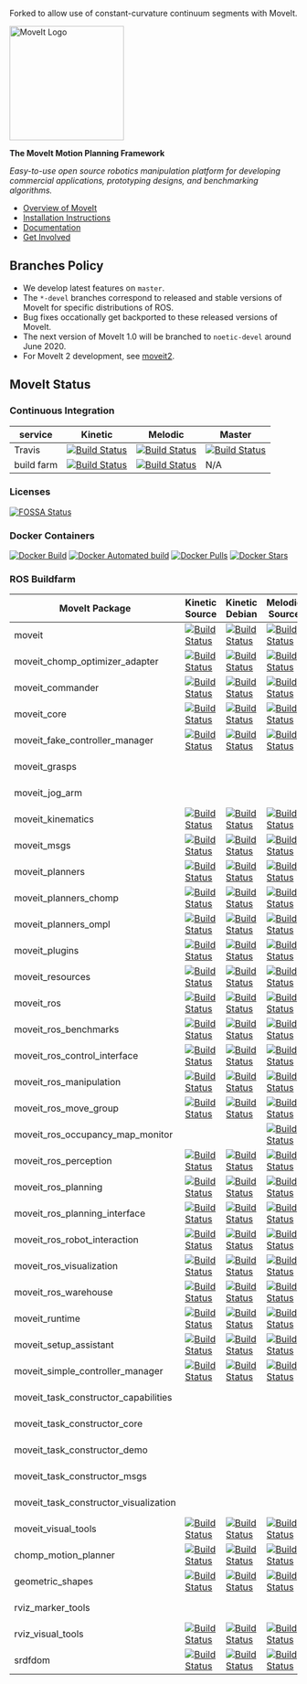 Forked to allow use of constant-curvature continuum segments with MoveIt.

<img src="https://moveit.ros.org/assets/logo/moveit_logo-black.png" alt="MoveIt Logo" width="200"/>

**The MoveIt Motion Planning Framework**

*Easy-to-use open source robotics manipulation platform for developing commercial applications, prototyping designs, and benchmarking algorithms.*

- [Overview of MoveIt](https://moveit.ros.org)
- [Installation Instructions](https://moveit.ros.org/install/)
- [Documentation](https://moveit.ros.org/documentation/)
- [Get Involved](https://moveit.ros.org/about/get_involved/)

## Branches Policy

- We develop latest features on ``master``.
- The ``*-devel`` branches correspond to released and stable versions of MoveIt for specific distributions of ROS.
- Bug fixes occationally get backported to these released versions of MoveIt.
- The next version of MoveIt 1.0 will be branched to ``noetic-devel`` around June 2020.
- For MoveIt 2 development, see [moveit2](https://github.com/ros-planning/moveit2).

## MoveIt Status

### Continuous Integration

service    | Kinetic | Melodic | Master
---------- | ------- | ------- | ------
Travis     | [![Build Status](https://travis-ci.com/ros-planning/moveit.svg?branch=kinetic-devel)](https://travis-ci.com/ros-planning/moveit/branches) | [![Build Status](https://travis-ci.com/ros-planning/moveit.svg?branch=melodic-devel)](https://travis-ci.com/ros-planning/moveit/branches) | [![Build Status](https://travis-ci.com/ros-planning/moveit.svg?branch=master)](https://travis-ci.com/ros-planning/moveit/branches) |
build farm | [![Build Status](http://build.ros.org/buildStatus/icon?job=Kdev__moveit__ubuntu_xenial_amd64)](http://build.ros.org/job/Kdev__moveit__ubuntu_xenial_amd64) | [![Build Status](http://build.ros.org/buildStatus/icon?job=Mdev__moveit__ubuntu_bionic_amd64)](http://build.ros.org/job/Mdev__moveit__ubuntu_bionic_amd64) | N/A |

### Licenses

[![FOSSA Status](https://app.fossa.com/api/projects/git%2Bgithub.com%2Fros-planning%2Fmoveit.svg?type=shield)](https://app.fossa.com/projects/git%2Bgithub.com%2Fros-planning%2Fmoveit?ref=badge_shield)

### Docker Containers

[![Docker Build](https://img.shields.io/docker/build/moveit/moveit.svg)](https://hub.docker.com/r/moveit/moveit/builds)
[![Docker Automated build](https://img.shields.io/docker/automated/moveit/moveit.svg?maxAge=2592000)](https://hub.docker.com/r/moveit/moveit/) [![Docker Pulls](https://img.shields.io/docker/pulls/moveit/moveit.svg?maxAge=2592000)](https://hub.docker.com/r/moveit/moveit/) [![Docker Stars](https://img.shields.io/docker/stars/moveit/moveit.svg)](https://registry.hub.docker.com/moveit/moveit/)

### ROS Buildfarm

MoveIt Package | Kinetic Source | Kinetic Debian | Melodic Source | Melodic Debian | Noetic Source | Noetic Debian
-------------- | -------------- | -------------- | -------------- | -------------- | ------------- | -------------
moveit | [![Build Status](http://build.ros.org/buildStatus/icon?job=Ksrc_uX__moveit__ubuntu_xenial__source)](http://build.ros.org/view/Ksrc_uX/job/Ksrc_uX__moveit__ubuntu_xenial__source) | [![Build Status](http://build.ros.org/buildStatus/icon?job=Kbin_uX64__moveit__ubuntu_xenial_amd64__binary)](http://build.ros.org/view/Kbin_uX64/job/Kbin_uX64__moveit__ubuntu_xenial_amd64__binary) | [![Build Status](http://build.ros.org/buildStatus/icon?job=Msrc_uB__moveit__ubuntu_bionic__source)](http://build.ros.org/view/Msrc_uB/job/Msrc_uB__moveit__ubuntu_bionic__source) | [![Build Status](http://build.ros.org/buildStatus/icon?job=Mbin_uB64__moveit__ubuntu_bionic_amd64__binary)](http://build.ros.org/view/Mbin_uB64/job/Mbin_uB64__moveit__ubuntu_bionic_amd64__binary) | [![Build Status](http://build.ros.org/buildStatus/icon?job=Nsrc_uF__moveit__ubuntu_focal__source)](http://build.ros.org/view/Nsrc_uF/job/Nsrc_uF__moveit__ubuntu_focal__source) | [![Build Status](http://build.ros.org/buildStatus/icon?job=Nbin_uF64__moveit__ubuntu_focal_amd64__binary)](http://build.ros.org/view/Nbin_uF64/job/Nbin_uF64__moveit__ubuntu_focal_amd64__binary)
moveit_chomp_optimizer_adapter | [![Build Status](http://build.ros.org/buildStatus/icon?job=Ksrc_uX__moveit_chomp_optimizer_adapter__ubuntu_xenial__source)](http://build.ros.org/view/Ksrc_uX/job/Ksrc_uX__moveit_chomp_optimizer_adapter__ubuntu_xenial__source) | [![Build Status](http://build.ros.org/buildStatus/icon?job=Kbin_uX64__moveit_chomp_optimizer_adapter__ubuntu_xenial_amd64__binary)](http://build.ros.org/view/Kbin_uX64/job/Kbin_uX64__moveit_chomp_optimizer_adapter__ubuntu_xenial_amd64__binary) | [![Build Status](http://build.ros.org/buildStatus/icon?job=Msrc_uB__moveit_chomp_optimizer_adapter__ubuntu_bionic__source)](http://build.ros.org/view/Msrc_uB/job/Msrc_uB__moveit_chomp_optimizer_adapter__ubuntu_bionic__source) | [![Build Status](http://build.ros.org/buildStatus/icon?job=Mbin_uB64__moveit_chomp_optimizer_adapter__ubuntu_bionic_amd64__binary)](http://build.ros.org/view/Mbin_uB64/job/Mbin_uB64__moveit_chomp_optimizer_adapter__ubuntu_bionic_amd64__binary) | [![Build Status](http://build.ros.org/buildStatus/icon?job=Nsrc_uF__moveit_chomp_optimizer_adapter__ubuntu_focal__source)](http://build.ros.org/view/Nsrc_uF/job/Nsrc_uF__moveit_chomp_optimizer_adapter__ubuntu_focal__source) | [![Build Status](http://build.ros.org/buildStatus/icon?job=Nbin_uF64__moveit_chomp_optimizer_adapter__ubuntu_focal_amd64__binary)](http://build.ros.org/view/Nbin_uF64/job/Nbin_uF64__moveit_chomp_optimizer_adapter__ubuntu_focal_amd64__binary)
moveit_commander | [![Build Status](http://build.ros.org/buildStatus/icon?job=Ksrc_uX__moveit_commander__ubuntu_xenial__source)](http://build.ros.org/view/Ksrc_uX/job/Ksrc_uX__moveit_commander__ubuntu_xenial__source) | [![Build Status](http://build.ros.org/buildStatus/icon?job=Kbin_uX64__moveit_commander__ubuntu_xenial_amd64__binary)](http://build.ros.org/view/Kbin_uX64/job/Kbin_uX64__moveit_commander__ubuntu_xenial_amd64__binary) | [![Build Status](http://build.ros.org/buildStatus/icon?job=Msrc_uB__moveit_commander__ubuntu_bionic__source)](http://build.ros.org/view/Msrc_uB/job/Msrc_uB__moveit_commander__ubuntu_bionic__source) | [![Build Status](http://build.ros.org/buildStatus/icon?job=Mbin_uB64__moveit_commander__ubuntu_bionic_amd64__binary)](http://build.ros.org/view/Mbin_uB64/job/Mbin_uB64__moveit_commander__ubuntu_bionic_amd64__binary) | [![Build Status](http://build.ros.org/buildStatus/icon?job=Nsrc_uF__moveit_commander__ubuntu_focal__source)](http://build.ros.org/view/Nsrc_uF/job/Nsrc_uF__moveit_commander__ubuntu_focal__source) | [![Build Status](http://build.ros.org/buildStatus/icon?job=Nbin_uF64__moveit_commander__ubuntu_focal_amd64__binary)](http://build.ros.org/view/Nbin_uF64/job/Nbin_uF64__moveit_commander__ubuntu_focal_amd64__binary)
moveit_core | [![Build Status](http://build.ros.org/buildStatus/icon?job=Ksrc_uX__moveit_core__ubuntu_xenial__source)](http://build.ros.org/view/Ksrc_uX/job/Ksrc_uX__moveit_core__ubuntu_xenial__source) | [![Build Status](http://build.ros.org/buildStatus/icon?job=Kbin_uX64__moveit_core__ubuntu_xenial_amd64__binary)](http://build.ros.org/view/Kbin_uX64/job/Kbin_uX64__moveit_core__ubuntu_xenial_amd64__binary) | [![Build Status](http://build.ros.org/buildStatus/icon?job=Msrc_uB__moveit_core__ubuntu_bionic__source)](http://build.ros.org/view/Msrc_uB/job/Msrc_uB__moveit_core__ubuntu_bionic__source) | [![Build Status](http://build.ros.org/buildStatus/icon?job=Mbin_uB64__moveit_core__ubuntu_bionic_amd64__binary)](http://build.ros.org/view/Mbin_uB64/job/Mbin_uB64__moveit_core__ubuntu_bionic_amd64__binary) | [![Build Status](http://build.ros.org/buildStatus/icon?job=Nsrc_uF__moveit_core__ubuntu_focal__source)](http://build.ros.org/view/Nsrc_uF/job/Nsrc_uF__moveit_core__ubuntu_focal__source) | [![Build Status](http://build.ros.org/buildStatus/icon?job=Nbin_uF64__moveit_core__ubuntu_focal_amd64__binary)](http://build.ros.org/view/Nbin_uF64/job/Nbin_uF64__moveit_core__ubuntu_focal_amd64__binary)
moveit_fake_controller_manager | [![Build Status](http://build.ros.org/buildStatus/icon?job=Ksrc_uX__moveit_fake_controller_manager__ubuntu_xenial__source)](http://build.ros.org/view/Ksrc_uX/job/Ksrc_uX__moveit_fake_controller_manager__ubuntu_xenial__source) | [![Build Status](http://build.ros.org/buildStatus/icon?job=Kbin_uX64__moveit_fake_controller_manager__ubuntu_xenial_amd64__binary)](http://build.ros.org/view/Kbin_uX64/job/Kbin_uX64__moveit_fake_controller_manager__ubuntu_xenial_amd64__binary) | [![Build Status](http://build.ros.org/buildStatus/icon?job=Msrc_uB__moveit_fake_controller_manager__ubuntu_bionic__source)](http://build.ros.org/view/Msrc_uB/job/Msrc_uB__moveit_fake_controller_manager__ubuntu_bionic__source) | [![Build Status](http://build.ros.org/buildStatus/icon?job=Mbin_uB64__moveit_fake_controller_manager__ubuntu_bionic_amd64__binary)](http://build.ros.org/view/Mbin_uB64/job/Mbin_uB64__moveit_fake_controller_manager__ubuntu_bionic_amd64__binary) | [![Build Status](http://build.ros.org/buildStatus/icon?job=Nsrc_uF__moveit_fake_controller_manager__ubuntu_focal__source)](http://build.ros.org/view/Nsrc_uF/job/Nsrc_uF__moveit_fake_controller_manager__ubuntu_focal__source) | [![Build Status](http://build.ros.org/buildStatus/icon?job=Nbin_uF64__moveit_fake_controller_manager__ubuntu_focal_amd64__binary)](http://build.ros.org/view/Nbin_uF64/job/Nbin_uF64__moveit_fake_controller_manager__ubuntu_focal_amd64__binary)
moveit_grasps |  |  |  |  | [![Build Status](http://build.ros.org/buildStatus/icon?job=Nsrc_uF__moveit_grasps__ubuntu_focal__source)](http://build.ros.org/view/Nsrc_uF/job/Nsrc_uF__moveit_grasps__ubuntu_focal__source) | [![Build Status](http://build.ros.org/buildStatus/icon?job=Nbin_uF64__moveit_grasps__ubuntu_focal_amd64__binary)](http://build.ros.org/view/Nbin_uF64/job/Nbin_uF64__moveit_grasps__ubuntu_focal_amd64__binary)
moveit_jog_arm |  |  |  |  | [![Build Status](http://build.ros.org/buildStatus/icon?job=Nsrc_uF__moveit_jog_arm__ubuntu_focal__source)](http://build.ros.org/view/Nsrc_uF/job/Nsrc_uF__moveit_jog_arm__ubuntu_focal__source) | [![Build Status](http://build.ros.org/buildStatus/icon?job=Nbin_uF64__moveit_jog_arm__ubuntu_focal_amd64__binary)](http://build.ros.org/view/Nbin_uF64/job/Nbin_uF64__moveit_jog_arm__ubuntu_focal_amd64__binary)
moveit_kinematics | [![Build Status](http://build.ros.org/buildStatus/icon?job=Ksrc_uX__moveit_kinematics__ubuntu_xenial__source)](http://build.ros.org/view/Ksrc_uX/job/Ksrc_uX__moveit_kinematics__ubuntu_xenial__source) | [![Build Status](http://build.ros.org/buildStatus/icon?job=Kbin_uX64__moveit_kinematics__ubuntu_xenial_amd64__binary)](http://build.ros.org/view/Kbin_uX64/job/Kbin_uX64__moveit_kinematics__ubuntu_xenial_amd64__binary) | [![Build Status](http://build.ros.org/buildStatus/icon?job=Msrc_uB__moveit_kinematics__ubuntu_bionic__source)](http://build.ros.org/view/Msrc_uB/job/Msrc_uB__moveit_kinematics__ubuntu_bionic__source) | [![Build Status](http://build.ros.org/buildStatus/icon?job=Mbin_uB64__moveit_kinematics__ubuntu_bionic_amd64__binary)](http://build.ros.org/view/Mbin_uB64/job/Mbin_uB64__moveit_kinematics__ubuntu_bionic_amd64__binary) | [![Build Status](http://build.ros.org/buildStatus/icon?job=Nsrc_uF__moveit_kinematics__ubuntu_focal__source)](http://build.ros.org/view/Nsrc_uF/job/Nsrc_uF__moveit_kinematics__ubuntu_focal__source) | [![Build Status](http://build.ros.org/buildStatus/icon?job=Nbin_uF64__moveit_kinematics__ubuntu_focal_amd64__binary)](http://build.ros.org/view/Nbin_uF64/job/Nbin_uF64__moveit_kinematics__ubuntu_focal_amd64__binary)
moveit_msgs | [![Build Status](http://build.ros.org/buildStatus/icon?job=Ksrc_uX__moveit_msgs__ubuntu_xenial__source)](http://build.ros.org/view/Ksrc_uX/job/Ksrc_uX__moveit_msgs__ubuntu_xenial__source) | [![Build Status](http://build.ros.org/buildStatus/icon?job=Kbin_uX64__moveit_msgs__ubuntu_xenial_amd64__binary)](http://build.ros.org/view/Kbin_uX64/job/Kbin_uX64__moveit_msgs__ubuntu_xenial_amd64__binary) | [![Build Status](http://build.ros.org/buildStatus/icon?job=Msrc_uB__moveit_msgs__ubuntu_bionic__source)](http://build.ros.org/view/Msrc_uB/job/Msrc_uB__moveit_msgs__ubuntu_bionic__source) | [![Build Status](http://build.ros.org/buildStatus/icon?job=Mbin_uB64__moveit_msgs__ubuntu_bionic_amd64__binary)](http://build.ros.org/view/Mbin_uB64/job/Mbin_uB64__moveit_msgs__ubuntu_bionic_amd64__binary) | [![Build Status](http://build.ros.org/buildStatus/icon?job=Nsrc_uF__moveit_msgs__ubuntu_focal__source)](http://build.ros.org/view/Nsrc_uF/job/Nsrc_uF__moveit_msgs__ubuntu_focal__source) | [![Build Status](http://build.ros.org/buildStatus/icon?job=Nbin_uF64__moveit_msgs__ubuntu_focal_amd64__binary)](http://build.ros.org/view/Nbin_uF64/job/Nbin_uF64__moveit_msgs__ubuntu_focal_amd64__binary)
moveit_planners | [![Build Status](http://build.ros.org/buildStatus/icon?job=Ksrc_uX__moveit_planners__ubuntu_xenial__source)](http://build.ros.org/view/Ksrc_uX/job/Ksrc_uX__moveit_planners__ubuntu_xenial__source) | [![Build Status](http://build.ros.org/buildStatus/icon?job=Kbin_uX64__moveit_planners__ubuntu_xenial_amd64__binary)](http://build.ros.org/view/Kbin_uX64/job/Kbin_uX64__moveit_planners__ubuntu_xenial_amd64__binary) | [![Build Status](http://build.ros.org/buildStatus/icon?job=Msrc_uB__moveit_planners__ubuntu_bionic__source)](http://build.ros.org/view/Msrc_uB/job/Msrc_uB__moveit_planners__ubuntu_bionic__source) | [![Build Status](http://build.ros.org/buildStatus/icon?job=Mbin_uB64__moveit_planners__ubuntu_bionic_amd64__binary)](http://build.ros.org/view/Mbin_uB64/job/Mbin_uB64__moveit_planners__ubuntu_bionic_amd64__binary) | [![Build Status](http://build.ros.org/buildStatus/icon?job=Nsrc_uF__moveit_planners__ubuntu_focal__source)](http://build.ros.org/view/Nsrc_uF/job/Nsrc_uF__moveit_planners__ubuntu_focal__source) | [![Build Status](http://build.ros.org/buildStatus/icon?job=Nbin_uF64__moveit_planners__ubuntu_focal_amd64__binary)](http://build.ros.org/view/Nbin_uF64/job/Nbin_uF64__moveit_planners__ubuntu_focal_amd64__binary)
moveit_planners_chomp | [![Build Status](http://build.ros.org/buildStatus/icon?job=Ksrc_uX__moveit_planners_chomp__ubuntu_xenial__source)](http://build.ros.org/view/Ksrc_uX/job/Ksrc_uX__moveit_planners_chomp__ubuntu_xenial__source) | [![Build Status](http://build.ros.org/buildStatus/icon?job=Kbin_uX64__moveit_planners_chomp__ubuntu_xenial_amd64__binary)](http://build.ros.org/view/Kbin_uX64/job/Kbin_uX64__moveit_planners_chomp__ubuntu_xenial_amd64__binary) | [![Build Status](http://build.ros.org/buildStatus/icon?job=Msrc_uB__moveit_planners_chomp__ubuntu_bionic__source)](http://build.ros.org/view/Msrc_uB/job/Msrc_uB__moveit_planners_chomp__ubuntu_bionic__source) | [![Build Status](http://build.ros.org/buildStatus/icon?job=Mbin_uB64__moveit_planners_chomp__ubuntu_bionic_amd64__binary)](http://build.ros.org/view/Mbin_uB64/job/Mbin_uB64__moveit_planners_chomp__ubuntu_bionic_amd64__binary) | [![Build Status](http://build.ros.org/buildStatus/icon?job=Nsrc_uF__moveit_planners_chomp__ubuntu_focal__source)](http://build.ros.org/view/Nsrc_uF/job/Nsrc_uF__moveit_planners_chomp__ubuntu_focal__source) | [![Build Status](http://build.ros.org/buildStatus/icon?job=Nbin_uF64__moveit_planners_chomp__ubuntu_focal_amd64__binary)](http://build.ros.org/view/Nbin_uF64/job/Nbin_uF64__moveit_planners_chomp__ubuntu_focal_amd64__binary)
moveit_planners_ompl | [![Build Status](http://build.ros.org/buildStatus/icon?job=Ksrc_uX__moveit_planners_ompl__ubuntu_xenial__source)](http://build.ros.org/view/Ksrc_uX/job/Ksrc_uX__moveit_planners_ompl__ubuntu_xenial__source) | [![Build Status](http://build.ros.org/buildStatus/icon?job=Kbin_uX64__moveit_planners_ompl__ubuntu_xenial_amd64__binary)](http://build.ros.org/view/Kbin_uX64/job/Kbin_uX64__moveit_planners_ompl__ubuntu_xenial_amd64__binary) | [![Build Status](http://build.ros.org/buildStatus/icon?job=Msrc_uB__moveit_planners_ompl__ubuntu_bionic__source)](http://build.ros.org/view/Msrc_uB/job/Msrc_uB__moveit_planners_ompl__ubuntu_bionic__source) | [![Build Status](http://build.ros.org/buildStatus/icon?job=Mbin_uB64__moveit_planners_ompl__ubuntu_bionic_amd64__binary)](http://build.ros.org/view/Mbin_uB64/job/Mbin_uB64__moveit_planners_ompl__ubuntu_bionic_amd64__binary) | [![Build Status](http://build.ros.org/buildStatus/icon?job=Nsrc_uF__moveit_planners_ompl__ubuntu_focal__source)](http://build.ros.org/view/Nsrc_uF/job/Nsrc_uF__moveit_planners_ompl__ubuntu_focal__source) | [![Build Status](http://build.ros.org/buildStatus/icon?job=Nbin_uF64__moveit_planners_ompl__ubuntu_focal_amd64__binary)](http://build.ros.org/view/Nbin_uF64/job/Nbin_uF64__moveit_planners_ompl__ubuntu_focal_amd64__binary)
moveit_plugins | [![Build Status](http://build.ros.org/buildStatus/icon?job=Ksrc_uX__moveit_plugins__ubuntu_xenial__source)](http://build.ros.org/view/Ksrc_uX/job/Ksrc_uX__moveit_plugins__ubuntu_xenial__source) | [![Build Status](http://build.ros.org/buildStatus/icon?job=Kbin_uX64__moveit_plugins__ubuntu_xenial_amd64__binary)](http://build.ros.org/view/Kbin_uX64/job/Kbin_uX64__moveit_plugins__ubuntu_xenial_amd64__binary) | [![Build Status](http://build.ros.org/buildStatus/icon?job=Msrc_uB__moveit_plugins__ubuntu_bionic__source)](http://build.ros.org/view/Msrc_uB/job/Msrc_uB__moveit_plugins__ubuntu_bionic__source) | [![Build Status](http://build.ros.org/buildStatus/icon?job=Mbin_uB64__moveit_plugins__ubuntu_bionic_amd64__binary)](http://build.ros.org/view/Mbin_uB64/job/Mbin_uB64__moveit_plugins__ubuntu_bionic_amd64__binary) | [![Build Status](http://build.ros.org/buildStatus/icon?job=Nsrc_uF__moveit_plugins__ubuntu_focal__source)](http://build.ros.org/view/Nsrc_uF/job/Nsrc_uF__moveit_plugins__ubuntu_focal__source) | [![Build Status](http://build.ros.org/buildStatus/icon?job=Nbin_uF64__moveit_plugins__ubuntu_focal_amd64__binary)](http://build.ros.org/view/Nbin_uF64/job/Nbin_uF64__moveit_plugins__ubuntu_focal_amd64__binary)
moveit_resources | [![Build Status](http://build.ros.org/buildStatus/icon?job=Ksrc_uX__moveit_resources__ubuntu_xenial__source)](http://build.ros.org/view/Ksrc_uX/job/Ksrc_uX__moveit_resources__ubuntu_xenial__source) | [![Build Status](http://build.ros.org/buildStatus/icon?job=Kbin_uX64__moveit_resources__ubuntu_xenial_amd64__binary)](http://build.ros.org/view/Kbin_uX64/job/Kbin_uX64__moveit_resources__ubuntu_xenial_amd64__binary) | [![Build Status](http://build.ros.org/buildStatus/icon?job=Msrc_uB__moveit_resources__ubuntu_bionic__source)](http://build.ros.org/view/Msrc_uB/job/Msrc_uB__moveit_resources__ubuntu_bionic__source) | [![Build Status](http://build.ros.org/buildStatus/icon?job=Mbin_uB64__moveit_resources__ubuntu_bionic_amd64__binary)](http://build.ros.org/view/Mbin_uB64/job/Mbin_uB64__moveit_resources__ubuntu_bionic_amd64__binary) | [![Build Status](http://build.ros.org/buildStatus/icon?job=Nsrc_uF__moveit_resources__ubuntu_focal__source)](http://build.ros.org/view/Nsrc_uF/job/Nsrc_uF__moveit_resources__ubuntu_focal__source) | [![Build Status](http://build.ros.org/buildStatus/icon?job=Nbin_uF64__moveit_resources__ubuntu_focal_amd64__binary)](http://build.ros.org/view/Nbin_uF64/job/Nbin_uF64__moveit_resources__ubuntu_focal_amd64__binary)
moveit_ros | [![Build Status](http://build.ros.org/buildStatus/icon?job=Ksrc_uX__moveit_ros__ubuntu_xenial__source)](http://build.ros.org/view/Ksrc_uX/job/Ksrc_uX__moveit_ros__ubuntu_xenial__source) | [![Build Status](http://build.ros.org/buildStatus/icon?job=Kbin_uX64__moveit_ros__ubuntu_xenial_amd64__binary)](http://build.ros.org/view/Kbin_uX64/job/Kbin_uX64__moveit_ros__ubuntu_xenial_amd64__binary) | [![Build Status](http://build.ros.org/buildStatus/icon?job=Msrc_uB__moveit_ros__ubuntu_bionic__source)](http://build.ros.org/view/Msrc_uB/job/Msrc_uB__moveit_ros__ubuntu_bionic__source) | [![Build Status](http://build.ros.org/buildStatus/icon?job=Mbin_uB64__moveit_ros__ubuntu_bionic_amd64__binary)](http://build.ros.org/view/Mbin_uB64/job/Mbin_uB64__moveit_ros__ubuntu_bionic_amd64__binary) | [![Build Status](http://build.ros.org/buildStatus/icon?job=Nsrc_uF__moveit_ros__ubuntu_focal__source)](http://build.ros.org/view/Nsrc_uF/job/Nsrc_uF__moveit_ros__ubuntu_focal__source) | [![Build Status](http://build.ros.org/buildStatus/icon?job=Nbin_uF64__moveit_ros__ubuntu_focal_amd64__binary)](http://build.ros.org/view/Nbin_uF64/job/Nbin_uF64__moveit_ros__ubuntu_focal_amd64__binary)
moveit_ros_benchmarks | [![Build Status](http://build.ros.org/buildStatus/icon?job=Ksrc_uX__moveit_ros_benchmarks__ubuntu_xenial__source)](http://build.ros.org/view/Ksrc_uX/job/Ksrc_uX__moveit_ros_benchmarks__ubuntu_xenial__source) | [![Build Status](http://build.ros.org/buildStatus/icon?job=Kbin_uX64__moveit_ros_benchmarks__ubuntu_xenial_amd64__binary)](http://build.ros.org/view/Kbin_uX64/job/Kbin_uX64__moveit_ros_benchmarks__ubuntu_xenial_amd64__binary) | [![Build Status](http://build.ros.org/buildStatus/icon?job=Msrc_uB__moveit_ros_benchmarks__ubuntu_bionic__source)](http://build.ros.org/view/Msrc_uB/job/Msrc_uB__moveit_ros_benchmarks__ubuntu_bionic__source) | [![Build Status](http://build.ros.org/buildStatus/icon?job=Mbin_uB64__moveit_ros_benchmarks__ubuntu_bionic_amd64__binary)](http://build.ros.org/view/Mbin_uB64/job/Mbin_uB64__moveit_ros_benchmarks__ubuntu_bionic_amd64__binary) | [![Build Status](http://build.ros.org/buildStatus/icon?job=Nsrc_uF__moveit_ros_benchmarks__ubuntu_focal__source)](http://build.ros.org/view/Nsrc_uF/job/Nsrc_uF__moveit_ros_benchmarks__ubuntu_focal__source) | [![Build Status](http://build.ros.org/buildStatus/icon?job=Nbin_uF64__moveit_ros_benchmarks__ubuntu_focal_amd64__binary)](http://build.ros.org/view/Nbin_uF64/job/Nbin_uF64__moveit_ros_benchmarks__ubuntu_focal_amd64__binary)
moveit_ros_control_interface | [![Build Status](http://build.ros.org/buildStatus/icon?job=Ksrc_uX__moveit_ros_control_interface__ubuntu_xenial__source)](http://build.ros.org/view/Ksrc_uX/job/Ksrc_uX__moveit_ros_control_interface__ubuntu_xenial__source) | [![Build Status](http://build.ros.org/buildStatus/icon?job=Kbin_uX64__moveit_ros_control_interface__ubuntu_xenial_amd64__binary)](http://build.ros.org/view/Kbin_uX64/job/Kbin_uX64__moveit_ros_control_interface__ubuntu_xenial_amd64__binary) | [![Build Status](http://build.ros.org/buildStatus/icon?job=Msrc_uB__moveit_ros_control_interface__ubuntu_bionic__source)](http://build.ros.org/view/Msrc_uB/job/Msrc_uB__moveit_ros_control_interface__ubuntu_bionic__source) | [![Build Status](http://build.ros.org/buildStatus/icon?job=Mbin_uB64__moveit_ros_control_interface__ubuntu_bionic_amd64__binary)](http://build.ros.org/view/Mbin_uB64/job/Mbin_uB64__moveit_ros_control_interface__ubuntu_bionic_amd64__binary) | [![Build Status](http://build.ros.org/buildStatus/icon?job=Nsrc_uF__moveit_ros_control_interface__ubuntu_focal__source)](http://build.ros.org/view/Nsrc_uF/job/Nsrc_uF__moveit_ros_control_interface__ubuntu_focal__source) | [![Build Status](http://build.ros.org/buildStatus/icon?job=Nbin_uF64__moveit_ros_control_interface__ubuntu_focal_amd64__binary)](http://build.ros.org/view/Nbin_uF64/job/Nbin_uF64__moveit_ros_control_interface__ubuntu_focal_amd64__binary)
moveit_ros_manipulation | [![Build Status](http://build.ros.org/buildStatus/icon?job=Ksrc_uX__moveit_ros_manipulation__ubuntu_xenial__source)](http://build.ros.org/view/Ksrc_uX/job/Ksrc_uX__moveit_ros_manipulation__ubuntu_xenial__source) | [![Build Status](http://build.ros.org/buildStatus/icon?job=Kbin_uX64__moveit_ros_manipulation__ubuntu_xenial_amd64__binary)](http://build.ros.org/view/Kbin_uX64/job/Kbin_uX64__moveit_ros_manipulation__ubuntu_xenial_amd64__binary) | [![Build Status](http://build.ros.org/buildStatus/icon?job=Msrc_uB__moveit_ros_manipulation__ubuntu_bionic__source)](http://build.ros.org/view/Msrc_uB/job/Msrc_uB__moveit_ros_manipulation__ubuntu_bionic__source) | [![Build Status](http://build.ros.org/buildStatus/icon?job=Mbin_uB64__moveit_ros_manipulation__ubuntu_bionic_amd64__binary)](http://build.ros.org/view/Mbin_uB64/job/Mbin_uB64__moveit_ros_manipulation__ubuntu_bionic_amd64__binary) | [![Build Status](http://build.ros.org/buildStatus/icon?job=Nsrc_uF__moveit_ros_manipulation__ubuntu_focal__source)](http://build.ros.org/view/Nsrc_uF/job/Nsrc_uF__moveit_ros_manipulation__ubuntu_focal__source) | [![Build Status](http://build.ros.org/buildStatus/icon?job=Nbin_uF64__moveit_ros_manipulation__ubuntu_focal_amd64__binary)](http://build.ros.org/view/Nbin_uF64/job/Nbin_uF64__moveit_ros_manipulation__ubuntu_focal_amd64__binary)
moveit_ros_move_group | [![Build Status](http://build.ros.org/buildStatus/icon?job=Ksrc_uX__moveit_ros_move_group__ubuntu_xenial__source)](http://build.ros.org/view/Ksrc_uX/job/Ksrc_uX__moveit_ros_move_group__ubuntu_xenial__source) | [![Build Status](http://build.ros.org/buildStatus/icon?job=Kbin_uX64__moveit_ros_move_group__ubuntu_xenial_amd64__binary)](http://build.ros.org/view/Kbin_uX64/job/Kbin_uX64__moveit_ros_move_group__ubuntu_xenial_amd64__binary) | [![Build Status](http://build.ros.org/buildStatus/icon?job=Msrc_uB__moveit_ros_move_group__ubuntu_bionic__source)](http://build.ros.org/view/Msrc_uB/job/Msrc_uB__moveit_ros_move_group__ubuntu_bionic__source) | [![Build Status](http://build.ros.org/buildStatus/icon?job=Mbin_uB64__moveit_ros_move_group__ubuntu_bionic_amd64__binary)](http://build.ros.org/view/Mbin_uB64/job/Mbin_uB64__moveit_ros_move_group__ubuntu_bionic_amd64__binary) | [![Build Status](http://build.ros.org/buildStatus/icon?job=Nsrc_uF__moveit_ros_move_group__ubuntu_focal__source)](http://build.ros.org/view/Nsrc_uF/job/Nsrc_uF__moveit_ros_move_group__ubuntu_focal__source) | [![Build Status](http://build.ros.org/buildStatus/icon?job=Nbin_uF64__moveit_ros_move_group__ubuntu_focal_amd64__binary)](http://build.ros.org/view/Nbin_uF64/job/Nbin_uF64__moveit_ros_move_group__ubuntu_focal_amd64__binary)
moveit_ros_occupancy_map_monitor |  |  | [![Build Status](http://build.ros.org/buildStatus/icon?job=Msrc_uB__moveit_ros_occupancy_map_monitor__ubuntu_bionic__source)](http://build.ros.org/view/Msrc_uB/job/Msrc_uB__moveit_ros_occupancy_map_monitor__ubuntu_bionic__source) | [![Build Status](http://build.ros.org/buildStatus/icon?job=Mbin_uB64__moveit_ros_occupancy_map_monitor__ubuntu_bionic_amd64__binary)](http://build.ros.org/view/Mbin_uB64/job/Mbin_uB64__moveit_ros_occupancy_map_monitor__ubuntu_bionic_amd64__binary) | [![Build Status](http://build.ros.org/buildStatus/icon?job=Nsrc_uF__moveit_ros_occupancy_map_monitor__ubuntu_focal__source)](http://build.ros.org/view/Nsrc_uF/job/Nsrc_uF__moveit_ros_occupancy_map_monitor__ubuntu_focal__source) | [![Build Status](http://build.ros.org/buildStatus/icon?job=Nbin_uF64__moveit_ros_occupancy_map_monitor__ubuntu_focal_amd64__binary)](http://build.ros.org/view/Nbin_uF64/job/Nbin_uF64__moveit_ros_occupancy_map_monitor__ubuntu_focal_amd64__binary)
moveit_ros_perception | [![Build Status](http://build.ros.org/buildStatus/icon?job=Ksrc_uX__moveit_ros_perception__ubuntu_xenial__source)](http://build.ros.org/view/Ksrc_uX/job/Ksrc_uX__moveit_ros_perception__ubuntu_xenial__source) | [![Build Status](http://build.ros.org/buildStatus/icon?job=Kbin_uX64__moveit_ros_perception__ubuntu_xenial_amd64__binary)](http://build.ros.org/view/Kbin_uX64/job/Kbin_uX64__moveit_ros_perception__ubuntu_xenial_amd64__binary) | [![Build Status](http://build.ros.org/buildStatus/icon?job=Msrc_uB__moveit_ros_perception__ubuntu_bionic__source)](http://build.ros.org/view/Msrc_uB/job/Msrc_uB__moveit_ros_perception__ubuntu_bionic__source) | [![Build Status](http://build.ros.org/buildStatus/icon?job=Mbin_uB64__moveit_ros_perception__ubuntu_bionic_amd64__binary)](http://build.ros.org/view/Mbin_uB64/job/Mbin_uB64__moveit_ros_perception__ubuntu_bionic_amd64__binary) | [![Build Status](http://build.ros.org/buildStatus/icon?job=Nsrc_uF__moveit_ros_perception__ubuntu_focal__source)](http://build.ros.org/view/Nsrc_uF/job/Nsrc_uF__moveit_ros_perception__ubuntu_focal__source) | [![Build Status](http://build.ros.org/buildStatus/icon?job=Nbin_uF64__moveit_ros_perception__ubuntu_focal_amd64__binary)](http://build.ros.org/view/Nbin_uF64/job/Nbin_uF64__moveit_ros_perception__ubuntu_focal_amd64__binary)
moveit_ros_planning | [![Build Status](http://build.ros.org/buildStatus/icon?job=Ksrc_uX__moveit_ros_planning__ubuntu_xenial__source)](http://build.ros.org/view/Ksrc_uX/job/Ksrc_uX__moveit_ros_planning__ubuntu_xenial__source) | [![Build Status](http://build.ros.org/buildStatus/icon?job=Kbin_uX64__moveit_ros_planning__ubuntu_xenial_amd64__binary)](http://build.ros.org/view/Kbin_uX64/job/Kbin_uX64__moveit_ros_planning__ubuntu_xenial_amd64__binary) | [![Build Status](http://build.ros.org/buildStatus/icon?job=Msrc_uB__moveit_ros_planning__ubuntu_bionic__source)](http://build.ros.org/view/Msrc_uB/job/Msrc_uB__moveit_ros_planning__ubuntu_bionic__source) | [![Build Status](http://build.ros.org/buildStatus/icon?job=Mbin_uB64__moveit_ros_planning__ubuntu_bionic_amd64__binary)](http://build.ros.org/view/Mbin_uB64/job/Mbin_uB64__moveit_ros_planning__ubuntu_bionic_amd64__binary) | [![Build Status](http://build.ros.org/buildStatus/icon?job=Nsrc_uF__moveit_ros_planning__ubuntu_focal__source)](http://build.ros.org/view/Nsrc_uF/job/Nsrc_uF__moveit_ros_planning__ubuntu_focal__source) | [![Build Status](http://build.ros.org/buildStatus/icon?job=Nbin_uF64__moveit_ros_planning__ubuntu_focal_amd64__binary)](http://build.ros.org/view/Nbin_uF64/job/Nbin_uF64__moveit_ros_planning__ubuntu_focal_amd64__binary)
moveit_ros_planning_interface | [![Build Status](http://build.ros.org/buildStatus/icon?job=Ksrc_uX__moveit_ros_planning_interface__ubuntu_xenial__source)](http://build.ros.org/view/Ksrc_uX/job/Ksrc_uX__moveit_ros_planning_interface__ubuntu_xenial__source) | [![Build Status](http://build.ros.org/buildStatus/icon?job=Kbin_uX64__moveit_ros_planning_interface__ubuntu_xenial_amd64__binary)](http://build.ros.org/view/Kbin_uX64/job/Kbin_uX64__moveit_ros_planning_interface__ubuntu_xenial_amd64__binary) | [![Build Status](http://build.ros.org/buildStatus/icon?job=Msrc_uB__moveit_ros_planning_interface__ubuntu_bionic__source)](http://build.ros.org/view/Msrc_uB/job/Msrc_uB__moveit_ros_planning_interface__ubuntu_bionic__source) | [![Build Status](http://build.ros.org/buildStatus/icon?job=Mbin_uB64__moveit_ros_planning_interface__ubuntu_bionic_amd64__binary)](http://build.ros.org/view/Mbin_uB64/job/Mbin_uB64__moveit_ros_planning_interface__ubuntu_bionic_amd64__binary) | [![Build Status](http://build.ros.org/buildStatus/icon?job=Nsrc_uF__moveit_ros_planning_interface__ubuntu_focal__source)](http://build.ros.org/view/Nsrc_uF/job/Nsrc_uF__moveit_ros_planning_interface__ubuntu_focal__source) | [![Build Status](http://build.ros.org/buildStatus/icon?job=Nbin_uF64__moveit_ros_planning_interface__ubuntu_focal_amd64__binary)](http://build.ros.org/view/Nbin_uF64/job/Nbin_uF64__moveit_ros_planning_interface__ubuntu_focal_amd64__binary)
moveit_ros_robot_interaction | [![Build Status](http://build.ros.org/buildStatus/icon?job=Ksrc_uX__moveit_ros_robot_interaction__ubuntu_xenial__source)](http://build.ros.org/view/Ksrc_uX/job/Ksrc_uX__moveit_ros_robot_interaction__ubuntu_xenial__source) | [![Build Status](http://build.ros.org/buildStatus/icon?job=Kbin_uX64__moveit_ros_robot_interaction__ubuntu_xenial_amd64__binary)](http://build.ros.org/view/Kbin_uX64/job/Kbin_uX64__moveit_ros_robot_interaction__ubuntu_xenial_amd64__binary) | [![Build Status](http://build.ros.org/buildStatus/icon?job=Msrc_uB__moveit_ros_robot_interaction__ubuntu_bionic__source)](http://build.ros.org/view/Msrc_uB/job/Msrc_uB__moveit_ros_robot_interaction__ubuntu_bionic__source) | [![Build Status](http://build.ros.org/buildStatus/icon?job=Mbin_uB64__moveit_ros_robot_interaction__ubuntu_bionic_amd64__binary)](http://build.ros.org/view/Mbin_uB64/job/Mbin_uB64__moveit_ros_robot_interaction__ubuntu_bionic_amd64__binary) | [![Build Status](http://build.ros.org/buildStatus/icon?job=Nsrc_uF__moveit_ros_robot_interaction__ubuntu_focal__source)](http://build.ros.org/view/Nsrc_uF/job/Nsrc_uF__moveit_ros_robot_interaction__ubuntu_focal__source) | [![Build Status](http://build.ros.org/buildStatus/icon?job=Nbin_uF64__moveit_ros_robot_interaction__ubuntu_focal_amd64__binary)](http://build.ros.org/view/Nbin_uF64/job/Nbin_uF64__moveit_ros_robot_interaction__ubuntu_focal_amd64__binary)
moveit_ros_visualization | [![Build Status](http://build.ros.org/buildStatus/icon?job=Ksrc_uX__moveit_ros_visualization__ubuntu_xenial__source)](http://build.ros.org/view/Ksrc_uX/job/Ksrc_uX__moveit_ros_visualization__ubuntu_xenial__source) | [![Build Status](http://build.ros.org/buildStatus/icon?job=Kbin_uX64__moveit_ros_visualization__ubuntu_xenial_amd64__binary)](http://build.ros.org/view/Kbin_uX64/job/Kbin_uX64__moveit_ros_visualization__ubuntu_xenial_amd64__binary) | [![Build Status](http://build.ros.org/buildStatus/icon?job=Msrc_uB__moveit_ros_visualization__ubuntu_bionic__source)](http://build.ros.org/view/Msrc_uB/job/Msrc_uB__moveit_ros_visualization__ubuntu_bionic__source) | [![Build Status](http://build.ros.org/buildStatus/icon?job=Mbin_uB64__moveit_ros_visualization__ubuntu_bionic_amd64__binary)](http://build.ros.org/view/Mbin_uB64/job/Mbin_uB64__moveit_ros_visualization__ubuntu_bionic_amd64__binary) | [![Build Status](http://build.ros.org/buildStatus/icon?job=Nsrc_uF__moveit_ros_visualization__ubuntu_focal__source)](http://build.ros.org/view/Nsrc_uF/job/Nsrc_uF__moveit_ros_visualization__ubuntu_focal__source) | [![Build Status](http://build.ros.org/buildStatus/icon?job=Nbin_uF64__moveit_ros_visualization__ubuntu_focal_amd64__binary)](http://build.ros.org/view/Nbin_uF64/job/Nbin_uF64__moveit_ros_visualization__ubuntu_focal_amd64__binary)
moveit_ros_warehouse | [![Build Status](http://build.ros.org/buildStatus/icon?job=Ksrc_uX__moveit_ros_warehouse__ubuntu_xenial__source)](http://build.ros.org/view/Ksrc_uX/job/Ksrc_uX__moveit_ros_warehouse__ubuntu_xenial__source) | [![Build Status](http://build.ros.org/buildStatus/icon?job=Kbin_uX64__moveit_ros_warehouse__ubuntu_xenial_amd64__binary)](http://build.ros.org/view/Kbin_uX64/job/Kbin_uX64__moveit_ros_warehouse__ubuntu_xenial_amd64__binary) | [![Build Status](http://build.ros.org/buildStatus/icon?job=Msrc_uB__moveit_ros_warehouse__ubuntu_bionic__source)](http://build.ros.org/view/Msrc_uB/job/Msrc_uB__moveit_ros_warehouse__ubuntu_bionic__source) | [![Build Status](http://build.ros.org/buildStatus/icon?job=Mbin_uB64__moveit_ros_warehouse__ubuntu_bionic_amd64__binary)](http://build.ros.org/view/Mbin_uB64/job/Mbin_uB64__moveit_ros_warehouse__ubuntu_bionic_amd64__binary) | [![Build Status](http://build.ros.org/buildStatus/icon?job=Nsrc_uF__moveit_ros_warehouse__ubuntu_focal__source)](http://build.ros.org/view/Nsrc_uF/job/Nsrc_uF__moveit_ros_warehouse__ubuntu_focal__source) | [![Build Status](http://build.ros.org/buildStatus/icon?job=Nbin_uF64__moveit_ros_warehouse__ubuntu_focal_amd64__binary)](http://build.ros.org/view/Nbin_uF64/job/Nbin_uF64__moveit_ros_warehouse__ubuntu_focal_amd64__binary)
moveit_runtime | [![Build Status](http://build.ros.org/buildStatus/icon?job=Ksrc_uX__moveit_runtime__ubuntu_xenial__source)](http://build.ros.org/view/Ksrc_uX/job/Ksrc_uX__moveit_runtime__ubuntu_xenial__source) | [![Build Status](http://build.ros.org/buildStatus/icon?job=Kbin_uX64__moveit_runtime__ubuntu_xenial_amd64__binary)](http://build.ros.org/view/Kbin_uX64/job/Kbin_uX64__moveit_runtime__ubuntu_xenial_amd64__binary) | [![Build Status](http://build.ros.org/buildStatus/icon?job=Msrc_uB__moveit_runtime__ubuntu_bionic__source)](http://build.ros.org/view/Msrc_uB/job/Msrc_uB__moveit_runtime__ubuntu_bionic__source) | [![Build Status](http://build.ros.org/buildStatus/icon?job=Mbin_uB64__moveit_runtime__ubuntu_bionic_amd64__binary)](http://build.ros.org/view/Mbin_uB64/job/Mbin_uB64__moveit_runtime__ubuntu_bionic_amd64__binary) | [![Build Status](http://build.ros.org/buildStatus/icon?job=Nsrc_uF__moveit_runtime__ubuntu_focal__source)](http://build.ros.org/view/Nsrc_uF/job/Nsrc_uF__moveit_runtime__ubuntu_focal__source) | [![Build Status](http://build.ros.org/buildStatus/icon?job=Nbin_uF64__moveit_runtime__ubuntu_focal_amd64__binary)](http://build.ros.org/view/Nbin_uF64/job/Nbin_uF64__moveit_runtime__ubuntu_focal_amd64__binary)
moveit_setup_assistant | [![Build Status](http://build.ros.org/buildStatus/icon?job=Ksrc_uX__moveit_setup_assistant__ubuntu_xenial__source)](http://build.ros.org/view/Ksrc_uX/job/Ksrc_uX__moveit_setup_assistant__ubuntu_xenial__source) | [![Build Status](http://build.ros.org/buildStatus/icon?job=Kbin_uX64__moveit_setup_assistant__ubuntu_xenial_amd64__binary)](http://build.ros.org/view/Kbin_uX64/job/Kbin_uX64__moveit_setup_assistant__ubuntu_xenial_amd64__binary) | [![Build Status](http://build.ros.org/buildStatus/icon?job=Msrc_uB__moveit_setup_assistant__ubuntu_bionic__source)](http://build.ros.org/view/Msrc_uB/job/Msrc_uB__moveit_setup_assistant__ubuntu_bionic__source) | [![Build Status](http://build.ros.org/buildStatus/icon?job=Mbin_uB64__moveit_setup_assistant__ubuntu_bionic_amd64__binary)](http://build.ros.org/view/Mbin_uB64/job/Mbin_uB64__moveit_setup_assistant__ubuntu_bionic_amd64__binary) | [![Build Status](http://build.ros.org/buildStatus/icon?job=Nsrc_uF__moveit_setup_assistant__ubuntu_focal__source)](http://build.ros.org/view/Nsrc_uF/job/Nsrc_uF__moveit_setup_assistant__ubuntu_focal__source) | [![Build Status](http://build.ros.org/buildStatus/icon?job=Nbin_uF64__moveit_setup_assistant__ubuntu_focal_amd64__binary)](http://build.ros.org/view/Nbin_uF64/job/Nbin_uF64__moveit_setup_assistant__ubuntu_focal_amd64__binary)
moveit_simple_controller_manager | [![Build Status](http://build.ros.org/buildStatus/icon?job=Ksrc_uX__moveit_simple_controller_manager__ubuntu_xenial__source)](http://build.ros.org/view/Ksrc_uX/job/Ksrc_uX__moveit_simple_controller_manager__ubuntu_xenial__source) | [![Build Status](http://build.ros.org/buildStatus/icon?job=Kbin_uX64__moveit_simple_controller_manager__ubuntu_xenial_amd64__binary)](http://build.ros.org/view/Kbin_uX64/job/Kbin_uX64__moveit_simple_controller_manager__ubuntu_xenial_amd64__binary) | [![Build Status](http://build.ros.org/buildStatus/icon?job=Msrc_uB__moveit_simple_controller_manager__ubuntu_bionic__source)](http://build.ros.org/view/Msrc_uB/job/Msrc_uB__moveit_simple_controller_manager__ubuntu_bionic__source) | [![Build Status](http://build.ros.org/buildStatus/icon?job=Mbin_uB64__moveit_simple_controller_manager__ubuntu_bionic_amd64__binary)](http://build.ros.org/view/Mbin_uB64/job/Mbin_uB64__moveit_simple_controller_manager__ubuntu_bionic_amd64__binary) | [![Build Status](http://build.ros.org/buildStatus/icon?job=Nsrc_uF__moveit_simple_controller_manager__ubuntu_focal__source)](http://build.ros.org/view/Nsrc_uF/job/Nsrc_uF__moveit_simple_controller_manager__ubuntu_focal__source) | [![Build Status](http://build.ros.org/buildStatus/icon?job=Nbin_uF64__moveit_simple_controller_manager__ubuntu_focal_amd64__binary)](http://build.ros.org/view/Nbin_uF64/job/Nbin_uF64__moveit_simple_controller_manager__ubuntu_focal_amd64__binary)
moveit_task_constructor_capabilities |  |  |  |  | [![Build Status](http://build.ros.org/buildStatus/icon?job=Nsrc_uF__moveit_task_constructor_capabilities__ubuntu_focal__source)](http://build.ros.org/view/Nsrc_uF/job/Nsrc_uF__moveit_task_constructor_capabilities__ubuntu_focal__source) | [![Build Status](http://build.ros.org/buildStatus/icon?job=Nbin_uF64__moveit_task_constructor_capabilities__ubuntu_focal_amd64__binary)](http://build.ros.org/view/Nbin_uF64/job/Nbin_uF64__moveit_task_constructor_capabilities__ubuntu_focal_amd64__binary)
moveit_task_constructor_core |  |  |  |  | [![Build Status](http://build.ros.org/buildStatus/icon?job=Nsrc_uF__moveit_task_constructor_core__ubuntu_focal__source)](http://build.ros.org/view/Nsrc_uF/job/Nsrc_uF__moveit_task_constructor_core__ubuntu_focal__source) | [![Build Status](http://build.ros.org/buildStatus/icon?job=Nbin_uF64__moveit_task_constructor_core__ubuntu_focal_amd64__binary)](http://build.ros.org/view/Nbin_uF64/job/Nbin_uF64__moveit_task_constructor_core__ubuntu_focal_amd64__binary)
moveit_task_constructor_demo |  |  |  |  | [![Build Status](http://build.ros.org/buildStatus/icon?job=Nsrc_uF__moveit_task_constructor_demo__ubuntu_focal__source)](http://build.ros.org/view/Nsrc_uF/job/Nsrc_uF__moveit_task_constructor_demo__ubuntu_focal__source) | [![Build Status](http://build.ros.org/buildStatus/icon?job=Nbin_uF64__moveit_task_constructor_demo__ubuntu_focal_amd64__binary)](http://build.ros.org/view/Nbin_uF64/job/Nbin_uF64__moveit_task_constructor_demo__ubuntu_focal_amd64__binary)
moveit_task_constructor_msgs |  |  |  |  | [![Build Status](http://build.ros.org/buildStatus/icon?job=Nsrc_uF__moveit_task_constructor_msgs__ubuntu_focal__source)](http://build.ros.org/view/Nsrc_uF/job/Nsrc_uF__moveit_task_constructor_msgs__ubuntu_focal__source) | [![Build Status](http://build.ros.org/buildStatus/icon?job=Nbin_uF64__moveit_task_constructor_msgs__ubuntu_focal_amd64__binary)](http://build.ros.org/view/Nbin_uF64/job/Nbin_uF64__moveit_task_constructor_msgs__ubuntu_focal_amd64__binary)
moveit_task_constructor_visualization |  |  |  |  | [![Build Status](http://build.ros.org/buildStatus/icon?job=Nsrc_uF__moveit_task_constructor_visualization__ubuntu_focal__source)](http://build.ros.org/view/Nsrc_uF/job/Nsrc_uF__moveit_task_constructor_visualization__ubuntu_focal__source) | [![Build Status](http://build.ros.org/buildStatus/icon?job=Nbin_uF64__moveit_task_constructor_visualization__ubuntu_focal_amd64__binary)](http://build.ros.org/view/Nbin_uF64/job/Nbin_uF64__moveit_task_constructor_visualization__ubuntu_focal_amd64__binary)
moveit_visual_tools | [![Build Status](http://build.ros.org/buildStatus/icon?job=Ksrc_uX__moveit_visual_tools__ubuntu_xenial__source)](http://build.ros.org/view/Ksrc_uX/job/Ksrc_uX__moveit_visual_tools__ubuntu_xenial__source) | [![Build Status](http://build.ros.org/buildStatus/icon?job=Kbin_uX64__moveit_visual_tools__ubuntu_xenial_amd64__binary)](http://build.ros.org/view/Kbin_uX64/job/Kbin_uX64__moveit_visual_tools__ubuntu_xenial_amd64__binary) | [![Build Status](http://build.ros.org/buildStatus/icon?job=Msrc_uB__moveit_visual_tools__ubuntu_bionic__source)](http://build.ros.org/view/Msrc_uB/job/Msrc_uB__moveit_visual_tools__ubuntu_bionic__source) | [![Build Status](http://build.ros.org/buildStatus/icon?job=Mbin_uB64__moveit_visual_tools__ubuntu_bionic_amd64__binary)](http://build.ros.org/view/Mbin_uB64/job/Mbin_uB64__moveit_visual_tools__ubuntu_bionic_amd64__binary) | [![Build Status](http://build.ros.org/buildStatus/icon?job=Nsrc_uF__moveit_visual_tools__ubuntu_focal__source)](http://build.ros.org/view/Nsrc_uF/job/Nsrc_uF__moveit_visual_tools__ubuntu_focal__source) | [![Build Status](http://build.ros.org/buildStatus/icon?job=Nbin_uF64__moveit_visual_tools__ubuntu_focal_amd64__binary)](http://build.ros.org/view/Nbin_uF64/job/Nbin_uF64__moveit_visual_tools__ubuntu_focal_amd64__binary)
chomp_motion_planner | [![Build Status](http://build.ros.org/buildStatus/icon?job=Ksrc_uX__chomp_motion_planner__ubuntu_xenial__source)](http://build.ros.org/view/Ksrc_uX/job/Ksrc_uX__chomp_motion_planner__ubuntu_xenial__source) | [![Build Status](http://build.ros.org/buildStatus/icon?job=Kbin_uX64__chomp_motion_planner__ubuntu_xenial_amd64__binary)](http://build.ros.org/view/Kbin_uX64/job/Kbin_uX64__chomp_motion_planner__ubuntu_xenial_amd64__binary) | [![Build Status](http://build.ros.org/buildStatus/icon?job=Msrc_uB__chomp_motion_planner__ubuntu_bionic__source)](http://build.ros.org/view/Msrc_uB/job/Msrc_uB__chomp_motion_planner__ubuntu_bionic__source) | [![Build Status](http://build.ros.org/buildStatus/icon?job=Mbin_uB64__chomp_motion_planner__ubuntu_bionic_amd64__binary)](http://build.ros.org/view/Mbin_uB64/job/Mbin_uB64__chomp_motion_planner__ubuntu_bionic_amd64__binary) | [![Build Status](http://build.ros.org/buildStatus/icon?job=Nsrc_uF__chomp_motion_planner__ubuntu_focal__source)](http://build.ros.org/view/Nsrc_uF/job/Nsrc_uF__chomp_motion_planner__ubuntu_focal__source) | [![Build Status](http://build.ros.org/buildStatus/icon?job=Nbin_uF64__chomp_motion_planner__ubuntu_focal_amd64__binary)](http://build.ros.org/view/Nbin_uF64/job/Nbin_uF64__chomp_motion_planner__ubuntu_focal_amd64__binary)
geometric_shapes | [![Build Status](http://build.ros.org/buildStatus/icon?job=Ksrc_uX__geometric_shapes__ubuntu_xenial__source)](http://build.ros.org/view/Ksrc_uX/job/Ksrc_uX__geometric_shapes__ubuntu_xenial__source) | [![Build Status](http://build.ros.org/buildStatus/icon?job=Kbin_uX64__geometric_shapes__ubuntu_xenial_amd64__binary)](http://build.ros.org/view/Kbin_uX64/job/Kbin_uX64__geometric_shapes__ubuntu_xenial_amd64__binary) | [![Build Status](http://build.ros.org/buildStatus/icon?job=Msrc_uB__geometric_shapes__ubuntu_bionic__source)](http://build.ros.org/view/Msrc_uB/job/Msrc_uB__geometric_shapes__ubuntu_bionic__source) | [![Build Status](http://build.ros.org/buildStatus/icon?job=Mbin_uB64__geometric_shapes__ubuntu_bionic_amd64__binary)](http://build.ros.org/view/Mbin_uB64/job/Mbin_uB64__geometric_shapes__ubuntu_bionic_amd64__binary) | [![Build Status](http://build.ros.org/buildStatus/icon?job=Nsrc_uF__geometric_shapes__ubuntu_focal__source)](http://build.ros.org/view/Nsrc_uF/job/Nsrc_uF__geometric_shapes__ubuntu_focal__source) | [![Build Status](http://build.ros.org/buildStatus/icon?job=Nbin_uF64__geometric_shapes__ubuntu_focal_amd64__binary)](http://build.ros.org/view/Nbin_uF64/job/Nbin_uF64__geometric_shapes__ubuntu_focal_amd64__binary)
rviz_marker_tools |  |  |  |  | [![Build Status](http://build.ros.org/buildStatus/icon?job=Nsrc_uF__rviz_marker_tools__ubuntu_focal__source)](http://build.ros.org/view/Nsrc_uF/job/Nsrc_uF__rviz_marker_tools__ubuntu_focal__source) | [![Build Status](http://build.ros.org/buildStatus/icon?job=Nbin_uF64__rviz_marker_tools__ubuntu_focal_amd64__binary)](http://build.ros.org/view/Nbin_uF64/job/Nbin_uF64__rviz_marker_tools__ubuntu_focal_amd64__binary)
rviz_visual_tools | [![Build Status](http://build.ros.org/buildStatus/icon?job=Ksrc_uX__rviz_visual_tools__ubuntu_xenial__source)](http://build.ros.org/view/Ksrc_uX/job/Ksrc_uX__rviz_visual_tools__ubuntu_xenial__source) | [![Build Status](http://build.ros.org/buildStatus/icon?job=Kbin_uX64__rviz_visual_tools__ubuntu_xenial_amd64__binary)](http://build.ros.org/view/Kbin_uX64/job/Kbin_uX64__rviz_visual_tools__ubuntu_xenial_amd64__binary) | [![Build Status](http://build.ros.org/buildStatus/icon?job=Msrc_uB__rviz_visual_tools__ubuntu_bionic__source)](http://build.ros.org/view/Msrc_uB/job/Msrc_uB__rviz_visual_tools__ubuntu_bionic__source) | [![Build Status](http://build.ros.org/buildStatus/icon?job=Mbin_uB64__rviz_visual_tools__ubuntu_bionic_amd64__binary)](http://build.ros.org/view/Mbin_uB64/job/Mbin_uB64__rviz_visual_tools__ubuntu_bionic_amd64__binary) | [![Build Status](http://build.ros.org/buildStatus/icon?job=Nsrc_uF__rviz_visual_tools__ubuntu_focal__source)](http://build.ros.org/view/Nsrc_uF/job/Nsrc_uF__rviz_visual_tools__ubuntu_focal__source) | [![Build Status](http://build.ros.org/buildStatus/icon?job=Nbin_uF64__rviz_visual_tools__ubuntu_focal_amd64__binary)](http://build.ros.org/view/Nbin_uF64/job/Nbin_uF64__rviz_visual_tools__ubuntu_focal_amd64__binary)
srdfdom | [![Build Status](http://build.ros.org/buildStatus/icon?job=Ksrc_uX__srdfdom__ubuntu_xenial__source)](http://build.ros.org/view/Ksrc_uX/job/Ksrc_uX__srdfdom__ubuntu_xenial__source) | [![Build Status](http://build.ros.org/buildStatus/icon?job=Kbin_uX64__srdfdom__ubuntu_xenial_amd64__binary)](http://build.ros.org/view/Kbin_uX64/job/Kbin_uX64__srdfdom__ubuntu_xenial_amd64__binary) | [![Build Status](http://build.ros.org/buildStatus/icon?job=Msrc_uB__srdfdom__ubuntu_bionic__source)](http://build.ros.org/view/Msrc_uB/job/Msrc_uB__srdfdom__ubuntu_bionic__source) | [![Build Status](http://build.ros.org/buildStatus/icon?job=Mbin_uB64__srdfdom__ubuntu_bionic_amd64__binary)](http://build.ros.org/view/Mbin_uB64/job/Mbin_uB64__srdfdom__ubuntu_bionic_amd64__binary) | [![Build Status](http://build.ros.org/buildStatus/icon?job=Nsrc_uF__srdfdom__ubuntu_focal__source)](http://build.ros.org/view/Nsrc_uF/job/Nsrc_uF__srdfdom__ubuntu_focal__source) | [![Build Status](http://build.ros.org/buildStatus/icon?job=Nbin_uF64__srdfdom__ubuntu_focal_amd64__binary)](http://build.ros.org/view/Nbin_uF64/job/Nbin_uF64__srdfdom__ubuntu_focal_amd64__binary)
